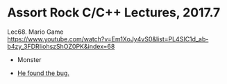 # Assort Rock C/C++ Lectures, 2017.7

Lec68. Mario Game   
https://www.youtube.com/watch?v=Em1XoJy4vS0&list=PL4SIC1d_ab-b4zy_3FDRIiohszShOZ0PK&index=68

- Monster

- [He found the bug.](https://youtu.be/Em1XoJy4vS0?list=PL4SIC1d_ab-b4zy_3FDRIiohszShOZ0PK&t=2893)

